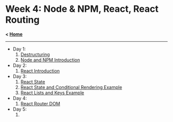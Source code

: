 # Week 4: Node & NPM, React, React Routing

**< [Home](../README.md)**

---

- Day 1:
  1. [Destructuring](./day-01/01-destructuring.md)
  2. [Node and NPM Introduction](./day-01/02-node-and-npm.md)
- Day 2:
  1. [React Introduction](./day-02/01-react-introduction.md)
- Day 3:
  1. [React State](./day-03/01-react-state.md)
  2. [React State and Conditional Rendering Example](./day-03/react-state-and-conditional-rendering/src/App.jsx)
  3. [React Lists and Keys Example](./day-03//react-belcher-fam-2/src/App.jsx)
- Day 4:
  1. [React Router DOM](./day-04/01-react-router-dom.md)
- Day 5:
  1. []()
